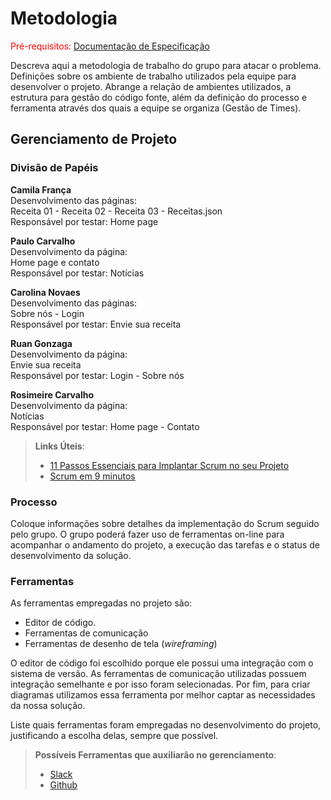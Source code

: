 
# Metodologia

<span style="color:red">Pré-requisitos: <a href="2-Especificação do Projeto.md"> Documentação de Especificação</a></span>

Descreva aqui a metodologia de trabalho do grupo para atacar o problema. Definições sobre os ambiente de trabalho utilizados pela  equipe para desenvolver o projeto. Abrange a relação de ambientes utilizados, a estrutura para gestão do código fonte, além da definição do processo e ferramenta através dos quais a equipe se organiza (Gestão de Times).


## Gerenciamento de Projeto

### Divisão de Papéis

<b> Camila França </b> 
<br>Desenvolvimento das páginas:<br>
Receita 01 - Receita 02 - Receita 03 - Receitas.json 
<br>Responsável por testar: Home page

<b>Paulo Carvalho </b>
<br>Desenvolvimento da página:<br>
Home page e contato <br>
Responsável por testar: Notícias

<b>Carolina Novaes </b>
<br>Desenvolvimento das páginas:<br>
Sobre nós - Login <br>
Responsável por testar:
Envie sua receita

<b>Ruan Gonzaga</b>
<br>Desenvolvimento da página:<br>
Envie sua receita <br>
Responsável por testar:
Login - Sobre nós

<b>Rosimeire Carvalho </b>
<br>Desenvolvimento da página:<br>
Notícias <br>
Responsável por testar: Home page - Contato

> **Links Úteis**:
> - [11 Passos Essenciais para Implantar Scrum no seu 
> Projeto](https://mindmaster.com.br/scrum-11-passos/)
> - [Scrum em 9 minutos](https://www.youtube.com/watch?v=XfvQWnRgxG0)

### Processo

Coloque  informações sobre detalhes da implementação do Scrum seguido pelo grupo. O grupo poderá fazer uso de ferramentas on-line para acompanhar o andamento do projeto, a execução das tarefas e o status de desenvolvimento da solução.
 

### Ferramentas

As ferramentas empregadas no projeto são:

- Editor de código.
- Ferramentas de comunicação
- Ferramentas de desenho de tela (_wireframing_)

O editor de código foi escolhido porque ele possui uma integração com o
sistema de versão. As ferramentas de comunicação utilizadas possuem
integração semelhante e por isso foram selecionadas. Por fim, para criar
diagramas utilizamos essa ferramenta por melhor captar as
necessidades da nossa solução.

Liste quais ferramentas foram empregadas no desenvolvimento do projeto, justificando a escolha delas, sempre que possível.
 
> **Possíveis Ferramentas que auxiliarão no gerenciamento**: 
> - [Slack](https://slack.com/)
> - [Github](https://github.com/)
